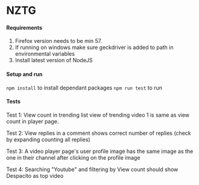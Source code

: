 # NZTG

#### Requirements
1. Firefox version needs to be min 57.
2. If running on windows make sure geckdriver is added to path in environmental variables
3. Install latest version of NodeJS

#### Setup and run
`npm install` to install dependant packages 
`npm run test` to run

#### Tests

Test 1: View count in trending list view of trending video 1 is same as view count in player page.

Test 2: View replies in a comment shows correct number of replies (check by expanding counting all replies)

Test 3: A video player page's user profile image has the same image as the one in their channel after clicking on the profile image

Test 4: Searching "Youtube" and filtering by View count should show Despacito as top video

